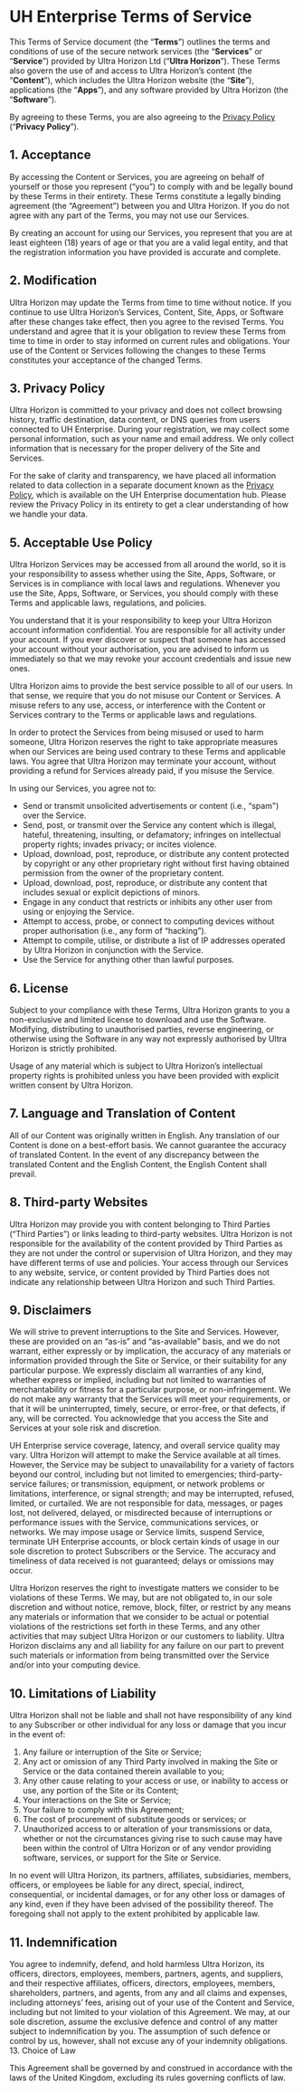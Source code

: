 
# UH Enterprise Terms of Service

This Terms of Service document (the “**Terms**”) outlines the terms and conditions of use of the secure network services (the “**Services**” or “**Service**”) provided by Ultra Horizon Ltd (“**Ultra Horizon**”). These Terms also govern the use of and access to Ultra Horizon’s content (the “**Content**”), which includes the Ultra Horizon website (the “**Site**”), applications (the “**Apps**”), and any software provided by Ultra Horizon (the “**Software**”).

By agreeing to these Terms, you are also agreeing to the [Privacy Policy](/privacy) (“**Privacy Policy**”).

## 1. Acceptance

By accessing the Content or Services, you are agreeing on behalf of yourself or those you represent (“you”) to comply with and be legally bound by these Terms in their entirety. These Terms constitute a legally binding agreement (the “Agreement”) between you and Ultra Horizon. If you do not agree with any part of the Terms, you may not use our Services.

By creating an account for using our Services, you represent that you are at least eighteen (18) years of age or that you are a valid legal entity, and that the registration information you have provided is accurate and complete.

## 2. Modification

Ultra Horizon may update the Terms from time to time without notice. If you continue to use Ultra Horizon’s Services, Content, Site, Apps, or Software after these changes take effect, then you agree to the revised Terms. You understand and agree that it is your obligation to review these Terms from time to time in order to stay informed on current rules and obligations. Your use of the Content or Services following the changes to these Terms constitutes your acceptance of the changed Terms.

## 3. Privacy Policy

Ultra Horizon is committed to your privacy and does not collect browsing history, traffic destination, data content, or DNS queries from users connected to UH Enterprise. During your registration, we may collect some personal information, such as your name and email address. We only collect information that is necessary for the proper delivery of the Site and Services.

For the sake of clarity and transparency, we have placed all information related to data collection in a separate document known as the [Privacy Policy](/privacy), which is available on the UH Enterprise documentation hub. Please review the Privacy Policy in its entirety to get a clear understanding of how we handle your data.

## 5. Acceptable Use Policy

Ultra Horizon Services may be accessed from all around the world, so it is your responsibility to assess whether using the Site, Apps, Software, or Services is in compliance with local laws and regulations. Whenever you use the Site, Apps, Software, or Services, you should comply with these Terms and applicable laws, regulations, and policies.

You understand that it is your responsibility to keep your Ultra Horizon account information confidential. You are responsible for all activity under your account. If you ever discover or suspect that someone has accessed your account without your authorisation, you are advised to inform us immediately so that we may revoke your account credentials and issue new ones.

Ultra Horizon aims to provide the best service possible to all of our users. In that sense, we require that you do not misuse our Content or Services. A misuse refers to any use, access, or interference with the Content or Services contrary to the Terms or applicable laws and regulations.

In order to protect the Services from being misused or used to harm someone, Ultra Horizon reserves the right to take appropriate measures when our Services are being used contrary to these Terms and applicable laws. You agree that Ultra Horizon may terminate your account, without providing a refund for Services already paid, if you misuse the Service.

In using our Services, you agree not to:

- Send or transmit unsolicited advertisements or content (i.e., “spam") over the Service.
- Send, post, or transmit over the Service any content which is illegal, hateful, threatening, insulting, or defamatory; infringes on intellectual property rights; invades privacy; or incites violence.
- Upload, download, post, reproduce, or distribute any content protected by copyright or any other proprietary right without first having obtained permission from the owner of the proprietary content.
- Upload, download, post, reproduce, or distribute any content that includes sexual or explicit depictions of minors.
- Engage in any conduct that restricts or inhibits any other user from using or enjoying the Service.
- Attempt to access, probe, or connect to computing devices without proper authorisation (i.e., any form of “hacking”).
- Attempt to compile, utilise, or distribute a list of IP addresses operated by Ultra Horizon in conjunction with the Service.
- Use the Service for anything other than lawful purposes.

## 6. License

Subject to your compliance with these Terms, Ultra Horizon grants to you a non-exclusive and limited license to download and use the Software. Modifying, distributing to unauthorised parties, reverse engineering, or otherwise using the Software in any way not expressly authorised by Ultra Horizon is strictly prohibited.

Usage of any material which is subject to Ultra Horizon’s intellectual property rights is prohibited unless you have been provided with explicit written consent by Ultra Horizon.

## 7. Language and Translation of Content

All of our Content was originally written in English. Any translation of our Content is done on a best-effort basis. We cannot guarantee the accuracy of translated Content. In the event of any discrepancy between the translated Content and the English Content, the English Content shall prevail.

## 8. Third-party Websites

Ultra Horizon may provide you with content belonging to Third Parties (“Third Parties”) or links leading to third-party websites. Ultra Horizon is not responsible for the availability of the content provided by Third Parties as they are not under the control or supervision of Ultra Horizon, and they may have different terms of use and policies. Your access through our Services to any website, service, or content provided by Third Parties does not indicate any relationship between Ultra Horizon and such Third Parties.

## 9. Disclaimers

We will strive to prevent interruptions to the Site and Services. However, these are provided on an “as-is” and “as-available” basis, and we do not warrant, either expressly or by implication, the accuracy of any materials or information provided through the Site or Service, or their suitability for any particular purpose. We expressly disclaim all warranties of any kind, whether express or implied, including but not limited to warranties of merchantability or fitness for a particular purpose, or non-infringement. We do not make any warranty that the Services will meet your requirements, or that it will be uninterrupted, timely, secure, or error-free, or that defects, if any, will be corrected. You acknowledge that you access the Site and Services at your sole risk and discretion.

UH Enterprise service coverage, latency, and overall service quality may vary. Ultra Horizon will attempt to make the Service available at all times. However, the Service may be subject to unavailability for a variety of factors beyond our control, including but not limited to emergencies; third-party-service failures; or transmission, equipment, or network problems or limitations, interference, or signal strength; and may be interrupted, refused, limited, or curtailed. We are not responsible for data, messages, or pages lost, not delivered, delayed, or misdirected because of interruptions or performance issues with the Service, communications services, or networks. We may impose usage or Service limits, suspend Service, terminate UH Enterprise accounts, or block certain kinds of usage in our sole discretion to protect Subscribers or the Service. The accuracy and timeliness of data received is not guaranteed; delays or omissions may occur.

Ultra Horizon reserves the right to investigate matters we consider to be violations of these Terms. We may, but are not obligated to, in our sole discretion and without notice, remove, block, filter, or restrict by any means any materials or information that we consider to be actual or potential violations of the restrictions set forth in these Terms, and any other activities that may subject Ultra Horizon or our customers to liability. Ultra Horizon disclaims any and all liability for any failure on our part to prevent such materials or information from being transmitted over the Service and/or into your computing device.

## 10. Limitations of Liability

Ultra Horizon shall not be liable and shall not have responsibility of any kind to any Subscriber or other individual for any loss or damage that you incur in the event of:

1. Any failure or interruption of the Site or Service;
2. Any act or omission of any Third Party involved in making the Site or Service or the data contained therein available to you;
3. Any other cause relating to your access or use, or inability to access or use, any portion of the Site or its Content;
4. Your interactions on the Site or Service;
5. Your failure to comply with this Agreement;
6. The cost of procurement of substitute goods or services; or
7. Unauthorized access to or alteration of your transmissions or data, whether or not the circumstances giving rise to such cause may have been within the control of Ultra Horizon or of any vendor providing software, services, or support for the Site or Service.

In no event will Ultra Horizon, its partners, affiliates, subsidiaries, members, officers, or employees be liable for any direct, special, indirect, consequential, or incidental damages, or for any other loss or damages of any kind, even if they have been advised of the possibility thereof. The foregoing shall not apply to the extent prohibited by applicable law.

## 11. Indemnification

You agree to indemnify, defend, and hold harmless Ultra Horizon, its officers, directors, employees, members, partners, agents, and suppliers, and their respective affiliates, officers, directors, employees, members, shareholders, partners, and agents, from any and all claims and expenses, including attorneys’ fees, arising out of your use of the Content and Service, including but not limited to your violation of this Agreement. We may, at our sole discretion, assume the exclusive defence and control of any matter subject to indemnification by you. The assumption of such defence or control by us, however, shall not excuse any of your indemnity obligations.
13. Choice of Law

This Agreement shall be governed by and construed in accordance with the laws of the United Kingdom, excluding its rules governing conflicts of law.
